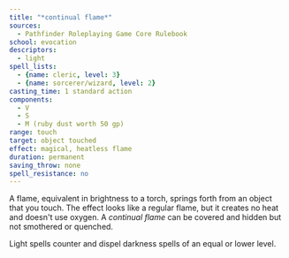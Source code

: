 ```yaml
---
title: "*continual flame*"
sources:
  - Pathfinder Roleplaying Game Core Rulebook
school: evocation
descriptors:
  - light
spell_lists:
  - {name: cleric, level: 3}
  - {name: sorcerer/wizard, level: 2}
casting_time: 1 standard action
components:
  - V
  - S
  - M (ruby dust worth 50 gp)
range: touch
target: object touched
effect: magical, heatless flame
duration: permanent
saving_throw: none
spell_resistance: no
---
```


A flame, equivalent in brightness to a torch, springs forth from an object that you touch. The effect looks like a regular flame, but it creates no heat and doesn't use oxygen. A *continual flame* can be covered and hidden but not smothered or quenched.

Light spells counter and dispel darkness spells of an equal or lower level.

